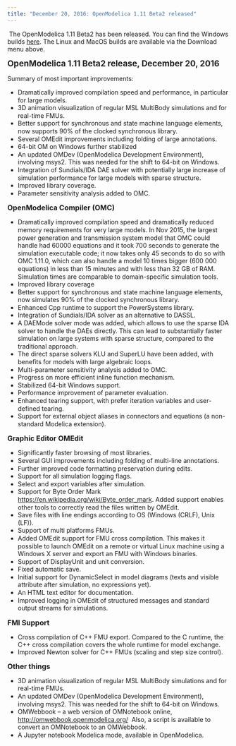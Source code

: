 ```yaml
---
title: "December 20, 2016: OpenModelica 1.11 Beta2 released"
---
```

<p>&nbsp;The OpenModelica 1.11 Beta2 has been released. You can find the Windows builds&nbsp;<a href="download/download-windows" target="_blank">here</a>. The Linux and MacOS builds are available via the Download menu above.</p>
<p><strong style="color: #222222; line-height: 1.2;"><span style="font-size: 14pt;">OpenModelica 1.11 Beta2 release, December 20, 2016</span></strong></p>
<p>Summary of most important improvements:</p>
<ul>
<li style="line-height: 17.6px;">Dramatically improved compilation speed and performance, in particular for large models.</li>
<li style="line-height: 17.6px;">3D animation visualization of regular MSL MultiBody simulations and for real-time FMUs.</li>
<li style="line-height: 17.6px;">Better support for synchronous and state machine language elements, now supports 90% of the clocked synchronous library.</li>
<li style="line-height: 17.6px;">Several OMEdit improvements including folding of large annotations.</li>
<li style="line-height: 17.6px;">64-bit OM on Windows further stabilized</li>
<li style="line-height: 17.6px;">An updated OMDev (OpenModelica Development Environment), involving msys2. This was needed for the shift to 64-bit on Windows.</li>
<li style="line-height: 17.6px;">Integration of Sundials/IDA DAE solver with potentially large increase of simulation performance for large models with sparse structure.</li>
<li style="line-height: 17.6px;">Improved library coverage.</li>
<li style="line-height: 17.6px;">Parameter sensitivity analysis added to OMC.</li>
</ul>
<p class="Appendix3"><span style="font-size: 12pt;"><strong>OpenModelica Compiler (OMC)</strong></span></p>
<ul>
<li style="line-height: 17.6px;">Dramatically improved compilation speed and dramatically reduced memory requirements for very large models. In Nov 2015, the largest power generation and transmission system model that OMC could handle had 60000 equations and it took 700 seconds to generate the simulation executable code; it now takes only 45 seconds to do so with OMC 1.11.0, which can also handle a model 10 times bigger (600 000 equations) in less than 15 minutes and with less than 32 GB of RAM. Simulation times are comparable to domain-specific simulation tools.</li>
<li style="line-height: 17.6px;">Improved library coverage</li>
<li style="line-height: 17.6px;">Better support for synchronous and state machine language elements, now simulates 90% of the clocked synchronous library.</li>
<li style="line-height: 17.6px;">Enhanced Cpp runtime to support the PowerSystems library.</li>
<li style="line-height: 17.6px;">Integration of Sundials/IDA solver as an alternative to DASSL.</li>
<li style="line-height: 17.6px;">A DAEMode solver mode was added, which allows to use the sparse IDA solver to handle the DAEs directly. This can lead to substantially faster simulation on large systems with sparse structure, compared to the traditional approach.</li>
<li style="line-height: 17.6px;">The direct sparse solvers KLU and SuperLU have been added, with benefits for models with large algebraic loops.</li>
<li style="line-height: 17.6px;">Multi-parameter sensitivity analysis added to OMC.</li>
<li style="line-height: 17.6px;">Progress on more efficient inline function mechanism.</li>
<li style="line-height: 17.6px;">Stabilized 64-bit Windows support.</li>
<li style="line-height: 17.6px;">Performance improvement of parameter evaluation.</li>
<li style="line-height: 17.6px;">Enhanced tearing support, with prefer iteration variables and user-defined tearing.</li>
<li style="line-height: 17.6px;">Support for external object aliases in connectors and equations (a non-standard Modelica extension).</li>
</ul>
<p class="Appendix3"><strong style="font-size: 12pt;">Graphic Editor OMEdit</strong></p>
<ul>
<li style="line-height: 17.6px;">Significantly faster browsing of most libraries.</li>
<li style="line-height: 17.6px;">Several GUI improvements including folding of multi-line annotations.</li>
<li style="line-height: 17.6px;">Further improved code formatting preservation during edits.</li>
<li style="line-height: 17.6px;">Support for all simulation logging flags.</li>
<li style="line-height: 17.6px;">Select and export variables after simulation.</li>
<li style="line-height: 17.6px;">Support for Byte Order Mark <a href="https://en.wikipedia.org/wiki/Byte_order_mark">https://en.wikipedia.org/wiki/Byte_order_mark</a>.&nbsp;Added support enables other tools to correctly read the files written by OMEdit.</li>
<li style="line-height: 17.6px;">Save files with line endings according to OS (Windows (CRLF), Unix (LF)).</li>
<li style="line-height: 17.6px;">Support of multi platforms FMUs.</li>
<li style="line-height: 17.6px;">Added OMEdit support for FMU cross compilation. This makes it possible to launch OMEdit on a remote or virtual Linux machine using a Windows X server and export an FMU with Windows binaries.</li>
<li style="line-height: 17.6px;">Support of DisplayUnit and unit conversion.</li>
<li style="line-height: 17.6px;">Fixed automatic save.</li>
<li style="line-height: 17.6px;">Initial support for DynamicSelect in model diagrams (texts and visible attribute after simulation, no expressions yet).</li>
<li style="line-height: 17.6px;">An HTML text editor for documentation.</li>
<li style="line-height: 17.6px;">Improved logging in OMEdit of structured messages and standard output streams for simulations.</li>
</ul>
<p><strong style="font-size: 12pt;">FMI Support</strong></p>
<ul>
<li>Cross compilation of C++ FMU export. Compared to the C runtime, the C++ cross compilation covers the whole runtime for model exchange.</li>
<li>Improved Newton solver for C++ FMUs (scaling and step size control).</li>
</ul>
<p><strong style="font-size: 12pt;">Other things</strong></p>
<ul>
<li style="line-height: 17.6px;">3D animation visualization of regular MSL MultiBody simulations and for real-time FMUs.</li>
<li style="line-height: 17.6px;">An updated OMDev (OpenModelica Development Environment), involving msys2. This was needed for the shift to 64-bit on Windows.</li>
<li style="line-height: 17.6px;">OMWebbook – a web version of OMNotebook online, <a href="http://omwebbook.openmodelica.org/">http://omwebbook.openmodelica.org/</a> &nbsp;Also, a script is available to convert an OMNotebook to an OMWebbook.</li>
<li style="line-height: 17.6px;">A Jupyter notebook Modelica mode, available in OpenModelica.</li>
</ul>